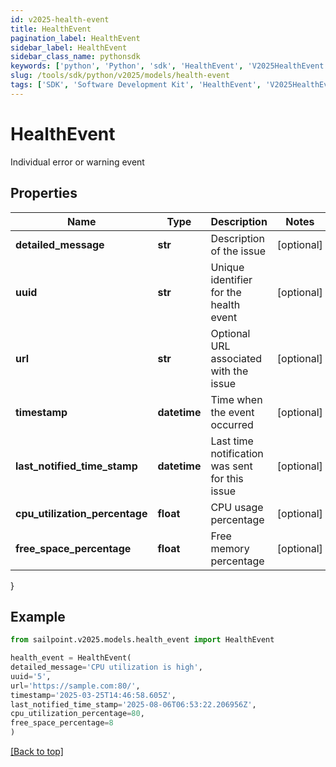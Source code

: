 ```yaml
---
id: v2025-health-event
title: HealthEvent
pagination_label: HealthEvent
sidebar_label: HealthEvent
sidebar_class_name: pythonsdk
keywords: ['python', 'Python', 'sdk', 'HealthEvent', 'V2025HealthEvent'] 
slug: /tools/sdk/python/v2025/models/health-event
tags: ['SDK', 'Software Development Kit', 'HealthEvent', 'V2025HealthEvent']
---
```


# HealthEvent

Individual error or warning event

## Properties

Name | Type | Description | Notes
------------ | ------------- | ------------- | -------------
**detailed_message** | **str** | Description of the issue | [optional] 
**uuid** | **str** | Unique identifier for the health event | [optional] 
**url** | **str** | Optional URL associated with the issue | [optional] 
**timestamp** | **datetime** | Time when the event occurred | [optional] 
**last_notified_time_stamp** | **datetime** | Last time notification was sent for this issue | [optional] 
**cpu_utilization_percentage** | **float** | CPU usage percentage | [optional] 
**free_space_percentage** | **float** | Free memory percentage | [optional] 
}

## Example

```python
from sailpoint.v2025.models.health_event import HealthEvent

health_event = HealthEvent(
detailed_message='CPU utilization is high',
uuid='5',
url='https://sample.com:80/',
timestamp='2025-03-25T14:46:58.605Z',
last_notified_time_stamp='2025-08-06T06:53:22.206956Z',
cpu_utilization_percentage=80,
free_space_percentage=8
)

```
[[Back to top]](#) 

